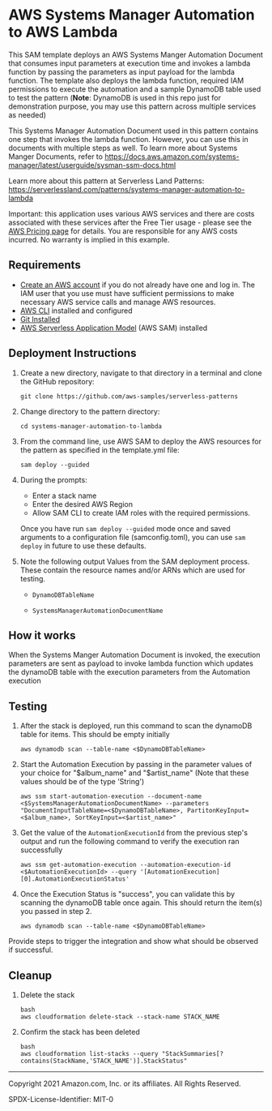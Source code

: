 # AWS Systems Manager Automation to AWS Lambda

This SAM template deploys an AWS Systems Manger Automation Document that consumes input parameters at execution time and invokes a lambda function by passing the parameters as input payload for the lambda function. The template also deploys the lambda function, required IAM permissions to execute the automation and a sample DynamoDB table used to test the pattern
(**Note**: DynamoDB is used in this repo just for demonstration purpose, you may use this pattern across multiple services as needed)

This Systems Manager Automation Document used in this pattern contains one step that invokes the lambda function. However, you can use this in documents with multiple steps as well. To learn more about Systems Manger Documents, refer to https://docs.aws.amazon.com/systems-manager/latest/userguide/sysman-ssm-docs.html

Learn more about this pattern at Serverless Land Patterns: https://serverlessland.com/patterns/systems-manager-automation-to-lambda

Important: this application uses various AWS services and there are costs associated with these services after the Free Tier usage - please see the [AWS Pricing page](https://aws.amazon.com/pricing/) for details. You are responsible for any AWS costs incurred. No warranty is implied in this example.

## Requirements

* [Create an AWS account](https://portal.aws.amazon.com/gp/aws/developer/registration/index.html) if you do not already have one and log in. The IAM user that you use must have sufficient permissions to make necessary AWS service calls and manage AWS resources.
* [AWS CLI](https://docs.aws.amazon.com/cli/latest/userguide/install-cliv2.html) installed and configured
* [Git Installed](https://git-scm.com/book/en/v2/Getting-Started-Installing-Git)
* [AWS Serverless Application Model](https://docs.aws.amazon.com/serverless-application-model/latest/developerguide/serverless-sam-cli-install.html) (AWS SAM) installed

## Deployment Instructions

1. Create a new directory, navigate to that directory in a terminal and clone the GitHub repository:
    ```
    git clone https://github.com/aws-samples/serverless-patterns
    ```
2. Change directory to the pattern directory:
    ```
    cd systems-manager-automation-to-lambda
    ```
3. From the command line, use AWS SAM to deploy the AWS resources for the pattern as specified in the template.yml file:
    ```
    sam deploy --guided
    ```
4. During the prompts:
    * Enter a stack name
    * Enter the desired AWS Region
    * Allow SAM CLI to create IAM roles with the required permissions.

    Once you have run `sam deploy --guided` mode once and saved arguments to a configuration file (samconfig.toml), you can use `sam deploy` in future to use these defaults.

5. Note the following output Values from the SAM deployment process. These contain the resource names and/or ARNs which are used for testing.

    * ```
      DynamoDBTableName
      ```

    * ```
      SystemsManagerAutomationDocumentName
      ```  


## How it works

When the Systems Manger Automation Document is invoked, the execution parameters are sent as payload to invoke lambda function which updates the dynamoDB table with the execution parameters from the Automation execution

## Testing

1. After the stack is deployed, run this command to scan the dynamoDB table for items. This should be empty initially

   ```
   aws dynamodb scan --table-name <$DynamoDBTableName>
   ```

2. Start the Automation Execution by passing in the parameter values of your choice for "$album_name" and "$artist_name" (Note that these values should be of the type 'String')

    ```
    aws ssm start-automation-execution --document-name <$SystemsManagerAutomationDocumentName> --parameters "DocumentInputTableName=<$DynamoDBTableName>, PartitonKeyInput=<$album_name>, SortKeyInput=<$artist_name>"
    ```  
3. Get the value of the `AutomationExecutionId` from the previous step's output and run the following command to verify the execution ran successfully

    ```
    aws ssm get-automation-execution --automation-execution-id <$AutomationExecutionId> --query '[AutomationExecution][0].AutomationExecutionStatus'
    ```

4. Once the Execution Status is "success", you can validate this by scanning the dynamoDB table once again. This should return the item(s) you passed in step 2.

    ```
    aws dynamodb scan --table-name <$DynamoDBTableName>
    ```

Provide steps to trigger the integration and show what should be observed if successful.

## Cleanup

1. Delete the stack
    ```
    bash
    aws cloudformation delete-stack --stack-name STACK_NAME
    ```
1. Confirm the stack has been deleted
    ```
    bash
    aws cloudformation list-stacks --query "StackSummaries[?contains(StackName,'STACK_NAME')].StackStatus"
    ```
----
Copyright 2021 Amazon.com, Inc. or its affiliates. All Rights Reserved.

SPDX-License-Identifier: MIT-0
